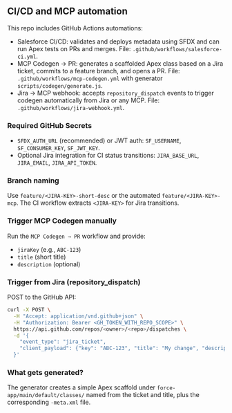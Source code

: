 ## CI/CD and MCP automation

This repo includes GitHub Actions automations:

- Salesforce CI/CD: validates and deploys metadata using SFDX and can run Apex tests on PRs and merges. File: `.github/workflows/salesforce-ci.yml`.
- MCP Codegen → PR: generates a scaffolded Apex class based on a Jira ticket, commits to a feature branch, and opens a PR. File: `.github/workflows/mcp-codegen.yml` with generator `scripts/codegen/generate.js`.
- Jira → MCP webhook: accepts `repository_dispatch` events to trigger codegen automatically from Jira or any MCP. File: `.github/workflows/jira-webhook.yml`.

### Required GitHub Secrets

- `SFDX_AUTH_URL` (recommended) or JWT auth: `SF_USERNAME`, `SF_CONSUMER_KEY`, `SF_JWT_KEY`.
- Optional Jira integration for CI status transitions: `JIRA_BASE_URL`, `JIRA_EMAIL`, `JIRA_API_TOKEN`.

### Branch naming

Use `feature/<JIRA-KEY>-short-desc` or the automated `feature/<JIRA-KEY>-mcp`. The CI workflow extracts `<JIRA-KEY>` for Jira transitions.

### Trigger MCP Codegen manually

Run the `MCP Codegen → PR` workflow and provide:

- `jiraKey` (e.g., `ABC-123`)
- `title` (short title)
- `description` (optional)

### Trigger from Jira (repository_dispatch)

POST to the GitHub API:

```bash
curl -X POST \
  -H "Accept: application/vnd.github+json" \
  -H "Authorization: Bearer <GH_TOKEN_WITH_REPO_SCOPE>" \
  https://api.github.com/repos/<owner>/<repo>/dispatches \
  -d '{
    "event_type": "jira_ticket",
    "client_payload": {"key": "ABC-123", "title": "My change", "description": "Generate class"}
  }'
```

### What gets generated?

The generator creates a simple Apex scaffold under `force-app/main/default/classes/` named from the ticket and title, plus the corresponding `-meta.xml` file.



